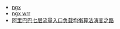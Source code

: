 * [ngx](http://wangfakang.github.io/)
* [ngx wrr](https://tenfy.cn/2018/11/12/smooth-weighted-round-robin/)
* [阿里巴巴七层流量入口负载均衡算法演变之路](https://www.upyun.com/tech/article/503/%E9%98%BF%E9%87%8C%E5%B7%B4%E5%B7%B4%E4%B8%83%E5%B1%82%E6%B5%81%E9%87%8F%E5%85%A5%E5%8F%A3%E8%B4%9F%E8%BD%BD%E5%9D%87%E8%A1%A1%E7%AE%97%E6%B3%95%E6%BC%94%E5%8F%98%E4%B9%8B%E8%B7%AF.html)
